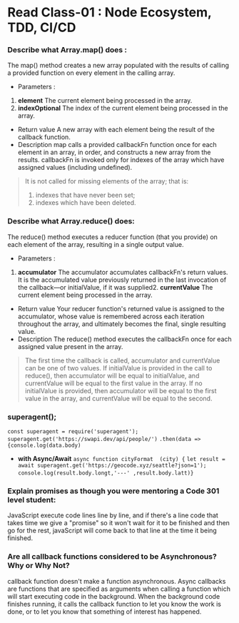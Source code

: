 # Read Class-01 :  Node Ecosystem, TDD, CI/CD
### Describe what **Array.map()** does :
The map() method creates a new array populated with the results of calling a provided function on every element in the calling array.
* Parameters :
1. **element**
The current element being processed in the array.
2. **indexOptional**
The index of the current element being processed in the array.
* Return value
A new array with each element being the result of the callback function.
* Description
map calls a provided callbackFn function once for each element in an array, in order, and constructs a new array from the results. callbackFn is invoked only for indexes of the array which have assigned values (including undefined).

> It is not called for missing elements of the array; that is:
>1. indexes that have never been set;
>2. indexes which have been deleted.
### Describe what Array.reduce() does:
The reduce() method executes a reducer function (that you provide) on each element of the array, resulting in a single output value.
* Parameters :
1. **accumulator**
The accumulator accumulates callbackFn's return values. It is the accumulated value previously returned in the last invocation of the callback—or initialValue, if it was supplied2. **currentValue**
The current element being processed in the array.

* Return value
Your reducer function's returned value is assigned to the accumulator, whose value is remembered across each iteration throughout the array, and ultimately becomes the final, single resulting value.
* Description
The reduce() method executes the callbackFn once for each assigned value present in the array. 
>The first time the callback is called, accumulator and currentValue can be one of two values. If initialValue is provided in the call to reduce(), then accumulator will be equal to initialValue, and currentValue will be equal to the first value in the array. If no initialValue is provided, then accumulator will be equal to the first value in the array, and currentValue will be equal to the second.
### superagent();
`const superagent = require('superagent');`
`superagent.get('https://swapi.dev/api/people/')`
`.then(data =>{console.log(data.body)`
* **with Async/Await**
`async function cityFormat  (city) {`
`let result = await superagent.get('https://geocode.xyz/seattle?json=1');`
`console.log(result.body.longt,'---' ,result.body.latt)}`
### Explain promises as though you were mentoring a Code 301 level student:
JavaScript execute code lines line by line, and if there's a line code that takes time we give a "promise" so it won't wait for it to be finished and then go for the rest, javaScript will come back to that line at the time it being finished.
### Are all callback functions considered to be Asynchronous? Why or Why Not?
callback function doesn't make a function asynchronous.
Async callbacks are functions that are specified as arguments when calling a function which will start executing code in the background. When the background code finishes running, it calls the callback function to let you know the work is done, or to let you know that something of interest has happened.
